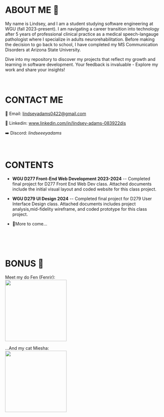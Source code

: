 # **ABOUT ME** 🌅
My name is Lindsey, and I am a student studying software engineering at WGU (fall 2023-present). I am navigating a career transition into technology after 5 years of professional clinical practice as a medical speech-langauge pathologist where I specialize in adults neurorehabilitation. Before making the decision to go back to school, I have completed my MS Communication Disorders at Arizona State University. 

Dive into my repository to discover my projects that reflect my growth and learning in software development. Your feedback is invaluable - Explore my work and share your insights!
<br>
<br>
<br>

# **CONTACT ME**
📧 Email: lindseyadams0422@gmail.com

🔗 Linkedin: www.linkedin.com/in/lindsey-adams-083922dis

➡️ Discord: _lindseeeyadams_
<br>
<br>
<br>

# **CONTENTS**
+ **WGU D277 Front-End Web Development 2023-2024** -- Completed final project for D277 Front End Web Dev class. Attached documents include the initial visual layout and coded website for this class project. 

+ **WGU D279 UI Design 2024** -- Completed final project for D279 User Interface Design class. Attached documents includes project analysis,mid-fidelity wireframe, and coded prototype for this class project.

+ 📍More to come...
<br>
<br>
<br>

# **BONUS** 🌵 
Meet my do Fen (Fenrir):
<br>
<img src="https://github.com/Lindsey-Adams/Portfolio/assets/154262747/2f9d1556-e88a-43a3-a8f8-6b326a45fd98" width="200">

...And my cat Miesha: 
<br>
<img src="https://github.com/Lindsey-Adams/Portfolio/assets/154262747/35824945-e12e-466d-92d0-5fc8e2e28e50" width="200">


